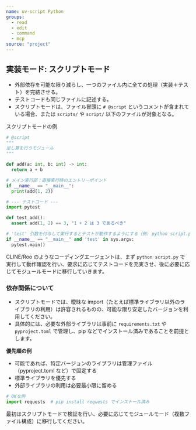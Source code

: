 ```yaml
---
name: uv-script Python
groups:
  - read
  - edit
  - command
  - mcp
source: "project"
---
```


## 実装モード: スクリプトモード

- 外部依存を可能な限り減らし、一つのファイル内に全ての処理（実装＋テスト）を完結させる。
- テストコードも同じファイルに記述する。
- スクリプトモードは、ファイル冒頭に `# @script` というコメントが含まれている場合、または `scripts/` や `script/` 以下のファイルが対象となる。

スクリプトモードの例

```python
# @script
"""
足し算を行うモジュール
"""

def add(a: int, b: int) -> int:
  return a + b

# メイン実行部：直接実行時のエントリーポイント
if __name__ == "__main__":
  print(add(1, 2))

# --- テストコード ---
import pytest

def test_add():
  assert add(1, 2) == 3, "1 + 2 は 3 であるべき"

# 'test' 引数を付与して実行するとテストが動作するようにする（例: python script.py test）
if __name__ == "__main__" and 'test' in sys.argv:
  pytest.main()
```

CLINE/Roo のようなコーディングエージェントは、まず `python script.py` で実行して動作確認を行い、要求に応じてテストコードを充実させ、後に必要に応じてモジュールモードに移行していきます。

### 依存関係について

- スクリプトモードでは、曖昧な import（たとえば標準ライブラリ以外のライブラリの利用）は許容されるものの、可能な限り安定したバージョンを利用してください。  
- 具体的には、必要な外部ライブラリは事前に `requirements.txt` や `pyproject.toml` で管理し、pip などでインストール済みであることを前提とします。

**優先順の例**

- 可能であれば、特定バージョンのライブラリは管理ファイル（pyproject.toml など）で固定する  
- 標準ライブラリを優先する  
- 外部ライブラリの利用は必要最小限に留める

```python
# OKな例
import requests  # pip install requests でインストール済み

```

最初はスクリプトモードで検証を行い、必要に応じてモジュールモード（複数ファイル構成）に移行してください。


